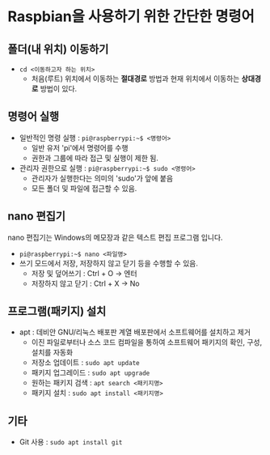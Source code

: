 # Raspbian을 사용하기 위한 간단한 명령어

## 폴더(내 위치) 이동하기
* `cd <이동하고자 하는 위치>`
  * 처음(루트) 위치에서 이동하는 **절대경로** 방법과 현재 위치에서 이동하는 **상대경로** 방법이 있다.

## 명령어 실행
* 일반적인 명령 실행 : `pi@raspberrypi:~$ <명령어>`
  * 일반 유저 'pi'에서 명령어를 수행
  * 권한과 그룹에 따라 접근 및 실행이 제한 됨.
* 관리자 권한으로 실행 : `pi@raspberrypi:~$ sudo <명령어>`
  * 관리자가 실행한다는 의미의 'sudo'가 앞에 붙음
  * 모든 폴더 및 파일에 접근할 수 있음.

## nano 편집기
nano 편집기는 Windows의 메모장과 같은 텍스트 편집 프로그램 입니다.
* `pi@raspberrypi:~$ nano <파일명>`
* 쓰기 모드에서 저장, 저장하지 않고 닫기 등을 수행할 수 있음.
  * 저장 및 덮어쓰기 : Ctrl + O -> 엔터
  * 저장하지 않고 닫기 : Ctrl + X -> No

## 프로그램(패키지) 설치
* apt : 데비안 GNU/리눅스 배포판 계열 배포판에서 소프트웨어를 설치하고 제거
  * 이진 파일로부터나 소스 코드 컴파일을 통하여 소프트웨어 패키지의 확인, 구성, 설치를 자동화
  * 저장소 업데이트 : `sudo apt update`
  * 패키지 업그레이드 : `sudo apt upgrade`
  * 원하는 패키지 검색 : `apt search <패키지명>`
  * 패키지 설치 : `sudo apt install <패키지명>`

## 기타
* Git 사용 : `sudo apt install git`

